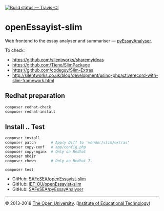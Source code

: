 
[![Build status — Travis-CI][travis-icon]][travis]

# openEssayist-slim

Web frontend to the essay analyser and summariser — [pyEssayAnalyser][py].

To check:

* https://github.com/silentworks/sharemyideas
* https://github.com/Tieno/SlimPackage
* https://github.com/codeguy/Slim-Extras
* http://silentworks.co.uk/blog/development/using-phpactiverecord-with-slim-framework.html

## Redhat preparation

```sh
composer redhat-check
composer redhat-install
```

## Install .. Test

```sh
composer install
composer patch       # Apply Diff to 'vendor/slim/extras'
composer copy-conf   # app/config.php
composer copy-nginx  # Only on Redhat
composer mkdir
composer chown       # Only on Redhat 7.

composer test
```

 * GitHub: [SAFeSEA/openEssayist-slim][gh]
 * GitHub: [IET-OU/openEssayist-slim][gh-iet]
 * GitHub: [SAFeSEA/pyEssayAnalyser][gh-py]


---
© 2013-2018 [The Open University][ou]. ([Institute of Educational Technology][iet])

[ou]: http://www.open.ac.uk/
[iet]: https://iet.open.ac.uk/

[py]: https://github.com/SAFeSEA/pyEssayAnalyser
[gh]: https://github.com/SAFeSEA/openEssayist-slim "Original"
[gh-iet]: https://github.com/IET-OU/openEssayist-slim "Fork"
[gh-py]: https://github.com/SAFeSEA/pyEssayAnalyser "Python"
[travis]: https://travis-ci.org/IET-OU/openEssayist-slim "IET-OU / openEsasyist-slim"
[travis-icon]: https://travis-ci.org/IET-OU/openEssayist-slim.svg
[travis-ss]:  https://travis-ci.org/SAFeSEA/openEssayist-slim "SafeSEA / openEssayist-slim"
[travis-ss-icon]: https://api.travis-ci.org/SAFeSEA/openEssayist-slim.svg
    "Build status – Travis-CI (PHP)"

[End]: //.
